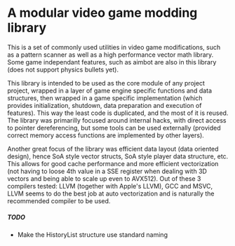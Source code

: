 # A modular video game modding library

This is a set of commonly used utilities in video game modifications, such as a pattern scanner as well as a high performance vector math library. Some game independant features, such as aimbot are also in this library (does not support physics bullets yet).

This library is intended to be used as the core module of any project project, wrapped in a layer of game engine specific functions and data structures, then wrapped in a game specific implementation (which provides initialization, shutdown, data preparation and execution of features). This way the least code is duplicated, and the most of it is reused. The library was primarilly focused around internal hacks, with direct access to pointer dereferencing, but some tools can be used externally (provided correct memory access functions are implemented by other layers).

Another great focus of the library was efficient data layout (data oriented design), hence SoA style vector structs, SoA style player data structure, etc. This allows for good cache performance and more efficient vectorization (not having to loose 4th value in a SSE register when dealing with 3D vectors and being able to scale up even to AVX512). Out of these 3 compilers tested: LLVM (together with Apple's LLVM), GCC and MSVC, LLVM seems to do the best job at auto vectorization and is naturally the recommended compiler to be used.

##### TODO
- Make the HistoryList structure use standard naming
